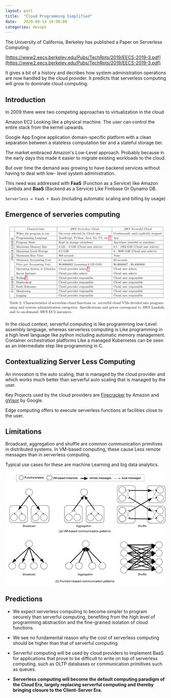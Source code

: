 ```yaml
---
layout: post
title:  "Cloud Programming Simplified"
date:   2020-09-14 18:00:00
categories: devops
---
```


The University of California, Berkeley has published a Paper on Serverless Computing:

[https://www2.eecs.berkeley.edu/Pubs/TechRpts/2019/EECS-2019-3.pdf](https://www2.eecs.berkeley.edu/Pubs/TechRpts/2019/EECS-2019-3.pdf)

It gives a bit of a history and decribes how system administration operations are now handled by the cloud provider. It predicts that serverless computing will grow to dominate cloud computing.


## Introduction

In 2009 there were two competing approaches to virtualization in the cloud 

Amazon EC2 Looking like a physical machine. The user can control the entire stack from the kernel upwards.

Google App Engine application domain-specific platform with a clean separation between a stateless computation tier and a stateful storage tier.

The market embraced Amazon's Low-Level approach. Probably because in the early days this made it easier to migrate existing workloads to the cloud.

But over time the demand was growing to have backend services without having to deal with low- level system administration.

This need was addressed with **FaaS** (Function as a Service) like Amazon Lambda and **BaaS** (Backend as a Service) Like Firebase Or Dynamo DB.

`Serverless = FaaS + BaaS` (including automatic scaling and billing by usage)


## Emergence of serveries computing

![table](/img/devops/serverless/sls-tab.jpeg)

In the cloud context, serverful computing is like programming low-Level assembly language, whereas serverless computing is Like programming in a high level language like python including automatic memory management. Container orchestration platforms Like a managed Kubernetes can be seen as an intermediate step like programming in C.


## Contextualizing Server Less Computing

An innovation is the auto scaling, that is managed by the cloud provider and which works much better than serverful auto scaling that is managed by the user.

Key Projects used by the cloud providers are [Firecracker](https://github.com/firecracker-microvm/firecracker) by Amazon and [gVisor](https://github.com/google/gvisor) by Google.

Edge computing offers to execute serverless functions at facilities close to the user.


## Limitations

Broadcast, aggregation and shuffle are common communication primitives in distributed systems. In VM-based computing, these cause Less remote messages than in serverless computing.

Typical use cases for these are machine Learning and big data analytics.

![patterns](/img/devops/serverless/sls-patters.png)


## Predictions

* We expect serverless computing to become simpler to program securely than serverful computing, benefiting from the high level of programming abstraction and the fine-grained isolation of cloud functions.

* We see no fundamental reason why the cost of serverless computing should be higher than that of serverful computing

* Serverful computing will be used by cloud providers to implement BaaS for applications that prove to be difficult to write on top of serverless computing, such as OLTP databases or communication primitives such as queues.

* **Serverless computing will become the default computing paradigm of the Cloud Era, largely replacing serverful computing and thereby bringing closure to the Client-Server Era.**